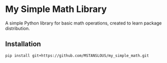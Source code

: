 # My Simple Math Library

A simple Python library for basic math operations, created to learn package distribution.

## Installation

```bash
pip install git+https://github.com/MSTANSLOUS/my_simple_math.git